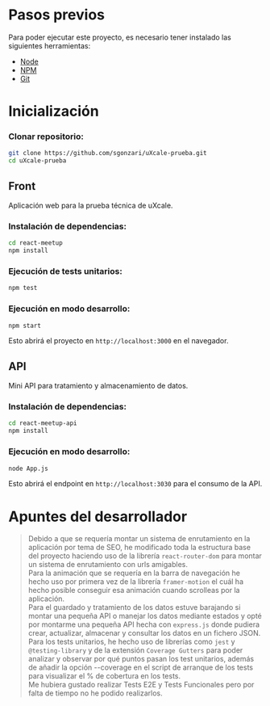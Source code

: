 # Pasos previos
Para poder ejecutar este proyecto, es necesario tener instalado las siguientes herramientas:

- [Node](https://nodejs.org/en/download/package-manager/current)
- [NPM](https://docs.npmjs.com/downloading-and-installing-node-js-and-npm)
- [Git](https://git-scm.com/downloads)

# Inicialización

### Clonar repositorio:
   ```bash
   git clone https://github.com/sgonzari/uXcale-prueba.git
   cd uXcale-prueba
   ```

## Front
Aplicación web para la prueba técnica de uXcale.
### Instalación de dependencias:
   ```bash
   cd react-meetup
   npm install
   ```

### Ejecución de tests unitarios:
  ```bash
  npm test
  ```

### Ejecución en modo desarrollo:
   ```bash
   npm start
   ```
   Esto abrirá el proyecto en `http://localhost:3000` en el navegador.


## API
Mini API para tratamiento y almacenamiento de datos.
### Instalación de dependencias:
   ```bash
   cd react-meetup-api
   npm install
   ```

### Ejecución en modo desarrollo:
   ```bash
   node App.js
   ```
   Esto abrirá el endpoint en `http://localhost:3030` para el consumo de la API.


# Apuntes del desarrollador
> Debido a que se requería montar un sistema de enrutamiento en la aplicación por tema de SEO, he modificado toda la estructura base del proyecto haciendo uso de la librería `react-router-dom` para montar un sistema de enrutamiento con urls amigables. <br/> Para la animación que se requería en la barra de navegación he hecho uso por primera vez de la librería `framer-motion` el cuál ha hecho posible conseguir esa animación cuando scrolleas por la aplicación. <br/> Para el guardado y tratamiento de los datos estuve barajando si montar una pequeña API o manejar los datos mediante estados y opté por montarme una pequeña API hecha con `express.js` donde pudiera crear, actualizar, almacenar y consultar los datos en un fichero JSON. <br/> Para los tests unitarios, he hecho uso de librerías como `jest` y `@testing-library` y de la extensión `Coverage Gutters` para poder analizar y observar por qué puntos pasan los test unitarios, además de añadir la opción --coverage en el script de arranque de los tests para visualizar el % de cobertura en los tests. <br/> Me hubiera gustado realizar Tests E2E y Tests Funcionales pero por falta de tiempo no he podido realizarlos.
